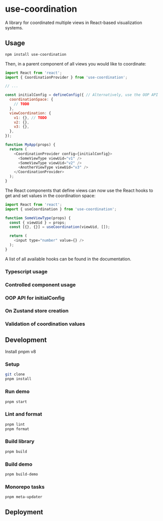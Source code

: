 # use-coordination

A library for coordinated multiple views in React-based visualization systems.


## Usage

```sh
npm install use-coordination
```

Then, in a parent component of all views you would like to coordinate:

```js
import React from 'react';
import { CoordinationProvider } from 'use-coordination';

// ...

const initialConfig = defineConfig({ // Alternatively, use the OOP API
  coordinationSpace: {
    // TODO
  },
  viewCoordination: {
    v1: {}, // TODO
    v2: {},
    v3: {},
  },
});

function MyApp(props) {
  return (
    <CoordinationProvider config={initialConfig}>
      <SomeViewType viewUid="v1" />
      <SomeViewType viewUid="v2" />
      <AnotherViewType viewUid="v3" />
    </CoordinationProvider>
  );
}
```

The React components that define views can now use the React hooks to get and set values in the coordination space:

```js
import React from 'react';
import { useCoordination } from 'use-coordination';

function SomeViewType(props) {
  const { viewUid } = props;
  const [{}, {}] = useCoordination(viewUid, []);

  return (
    <input type="number" value={} />
  );
}
```

A list of all available hooks can be found in the documentation.

### Typescript usage

### Controlled component usage

### OOP API for initialConfig

### On Zustand store creation

### Validation of coordination values




## Development

Install pnpm v8

### Setup

```sh
git clone 
pnpm install
```

### Run demo

```sh
pnpm start
```

### Lint and format

```sh
pnpm lint
pnpm format
```

### Build library

```sh
pnpm build
```

### Build demo

```sh
pnpm build-demo
```

### Monorepo tasks

```sh
pnpm meta-updater
```

## Deployment
